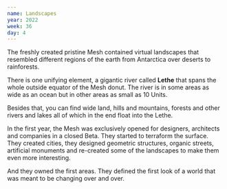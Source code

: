 ```yaml
---
name: Landscapes
year: 2022
week: 36
day: 4
---
```


The freshly created pristine Mesh contained virtual landscapes that resembled
different regions of the earth from Antarctica over deserts to rainforests.

There is one unifying element, a gigantic river called **Lethe** that spans the
whole outside equator of the Mesh donut. The river is in some areas as wide as
an ocean but in other areas as small as 10 Units.

Besides that, you can find wide land, hills and mountains, forests and other
rivers and lakes all of which in the end float into the Lethe.

In the first year, the Mesh was exclusively opened for designers, architects and
companies in a closed Beta. They started to terraform the surface. They created
cities, they designed geometric structures, organic streets, artificial
monuments and re-created some of the landscapes to make them even more
interesting.

And they owned the first areas. They defined the first look of a world that was
meant to be changing over and over.

